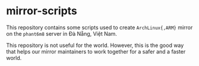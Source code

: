 mirror-scripts
==============

This repository contains some scripts used
to create `ArchLinux{,ARM}` mirror on the 
`phant6m8` server in Đà Nẵng, Việt Nam.

This repository is not useful for the world.
However, this is the good way that helps our
mirror maintainers to work together for a safer
and a faster world.
